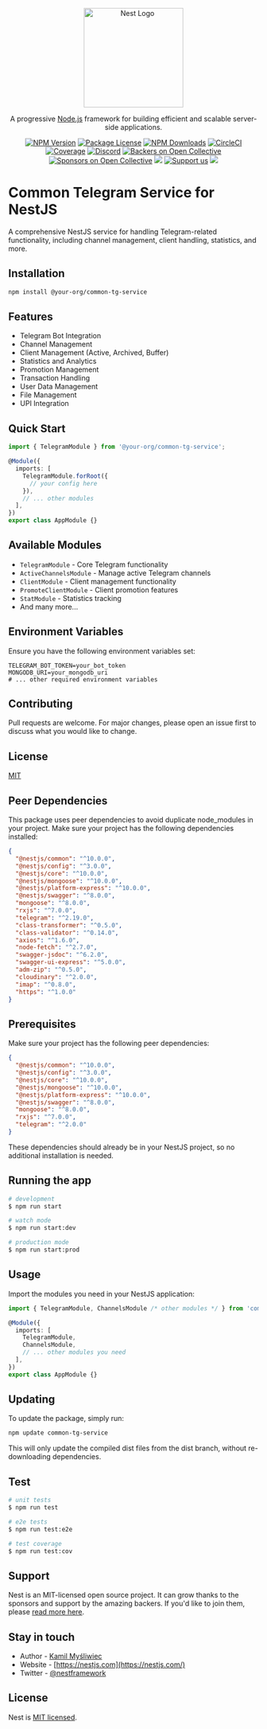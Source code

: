 <p align="center">
  <a href="http://nestjs.com/" target="blank"><img src="https://nestjs.com/img/logo-small.svg" width="200" alt="Nest Logo" /></a>
</p>

[circleci-image]: https://img.shields.io/circleci/build/github/nestjs/nest/master?token=abc123def456
[circleci-url]: https://circleci.com/gh/nestjs/nest

  <p align="center">A progressive <a href="http://nodejs.org" target="_blank">Node.js</a> framework for building efficient and scalable server-side applications.</p>
    <p align="center">
<a href="https://www.npmjs.com/~nestjscore" target="_blank"><img src="https://img.shields.io/npm/v/@nestjs/core.svg" alt="NPM Version" /></a>
<a href="https://www.npmjs.com/~nestjscore" target="_blank"><img src="https://img.shields.io/npm/l/@nestjs/core.svg" alt="Package License" /></a>
<a href="https://www.npmjs.com/~nestjscore" target="_blank"><img src="https://img.shields.io/npm/dm/@nestjs/common.svg" alt="NPM Downloads" /></a>
<a href="https://circleci.com/gh/nestjs/nest" target="_blank"><img src="https://img.shields.io/circleci/build/github/nestjs/nest/master" alt="CircleCI" /></a>
<a href="https://coveralls.io/github/nestjs/nest?branch=master" target="_blank"><img src="https://coveralls.io/repos/github/nestjs/nest/badge.svg?branch=master#9" alt="Coverage" /></a>
<a href="https://discord.gg/G7Qnnhy" target="_blank"><img src="https://img.shields.io/badge/discord-online-brightgreen.svg" alt="Discord"/></a>
<a href="https://opencollective.com/nest#backer" target="_blank"><img src="https://opencollective.com/nest/backers/badge.svg" alt="Backers on Open Collective" /></a>
<a href="https://opencollective.com/nest#sponsor" target="_blank"><img src="https://opencollective.com/nest/sponsors/badge.svg" alt="Sponsors on Open Collective" /></a>
  <a href="https://paypal.me/kamilmysliwiec" target="_blank"><img src="https://img.shields.io/badge/Donate-PayPal-ff3f59.svg"/></a>
    <a href="https://opencollective.com/nest#sponsor"  target="_blank"><img src="https://img.shields.io/badge/Support%20us-Open%20Collective-41B883.svg" alt="Support us"></a>
  <a href="https://twitter.com/nestframework" target="_blank"><img src="https://img.shields.io/twitter/follow/nestframework.svg?style=social&label=Follow"></a>
</p>
  <!--[![Backers on Open Collective](https://opencollective.com/nest/backers/badge.svg)](https://opencollective.com/nest#backer)
  [![Sponsors on Open Collective](https://opencollective.com/nest/sponsors/badge.svg)](https://opencollective.com/nest#sponsor)-->

# Common Telegram Service for NestJS

A comprehensive NestJS service for handling Telegram-related functionality, including channel management, client handling, statistics, and more.

## Installation

```bash
npm install @your-org/common-tg-service
```

## Features

- Telegram Bot Integration
- Channel Management
- Client Management (Active, Archived, Buffer)
- Statistics and Analytics
- Promotion Management
- Transaction Handling
- User Data Management
- File Management
- UPI Integration

## Quick Start

```typescript
import { TelegramModule } from '@your-org/common-tg-service';

@Module({
  imports: [
    TelegramModule.forRoot({
      // your config here
    }),
    // ... other modules
  ],
})
export class AppModule {}
```

## Available Modules

- `TelegramModule` - Core Telegram functionality
- `ActiveChannelsModule` - Manage active Telegram channels
- `ClientModule` - Client management functionality
- `PromoteClientModule` - Client promotion features
- `StatModule` - Statistics tracking
- And many more...

## Environment Variables

Ensure you have the following environment variables set:

```env
TELEGRAM_BOT_TOKEN=your_bot_token
MONGODB_URI=your_mongodb_uri
# ... other required environment variables
```

## Contributing

Pull requests are welcome. For major changes, please open an issue first to discuss what you would like to change.

## License

[MIT](./LICENSE)

## Peer Dependencies

This package uses peer dependencies to avoid duplicate node_modules in your project. Make sure your project has the following dependencies installed:

```json
{
  "@nestjs/common": "^10.0.0",
  "@nestjs/config": "^3.0.0",
  "@nestjs/core": "^10.0.0",
  "@nestjs/mongoose": "^10.0.0",
  "@nestjs/platform-express": "^10.0.0",
  "@nestjs/swagger": "^8.0.0",
  "mongoose": "^8.0.0",
  "rxjs": "^7.0.0",
  "telegram": "^2.19.0",
  "class-transformer": "^0.5.0",
  "class-validator": "^0.14.0",
  "axios": "^1.6.0",
  "node-fetch": "^2.7.0",
  "swagger-jsdoc": "^6.2.0",
  "swagger-ui-express": "^5.0.0",
  "adm-zip": "^0.5.0",
  "cloudinary": "^2.0.0",
  "imap": "^0.8.0",
  "https": "^1.0.0"
}
```

## Prerequisites

Make sure your project has the following peer dependencies:
```json
{
  "@nestjs/common": "^10.0.0",
  "@nestjs/config": "^3.0.0",
  "@nestjs/core": "^10.0.0",
  "@nestjs/mongoose": "^10.0.0",
  "@nestjs/platform-express": "^10.0.0",
  "@nestjs/swagger": "^8.0.0",
  "mongoose": "^8.0.0",
  "rxjs": "^7.0.0",
  "telegram": "^2.0.0"
}
```

These dependencies should already be in your NestJS project, so no additional installation is needed.

## Running the app

```bash
# development
$ npm run start

# watch mode
$ npm run start:dev

# production mode
$ npm run start:prod
```

## Usage

Import the modules you need in your NestJS application:

```typescript
import { TelegramModule, ChannelsModule /* other modules */ } from 'common-tg-service';

@Module({
  imports: [
    TelegramModule,
    ChannelsModule,
    // ... other modules you need
  ],
})
export class AppModule {}
```

## Updating

To update the package, simply run:
```bash
npm update common-tg-service
```

This will only update the compiled dist files from the dist branch, without re-downloading dependencies.

## Test

```bash
# unit tests
$ npm run test

# e2e tests
$ npm run test:e2e

# test coverage
$ npm run test:cov
```

## Support

Nest is an MIT-licensed open source project. It can grow thanks to the sponsors and support by the amazing backers. If you'd like to join them, please [read more here](https://docs.nestjs.com/support).

## Stay in touch

- Author - [Kamil Myśliwiec](https://kamilmysliwiec.com)
- Website - [https://nestjs.com](https://nestjs.com/)
- Twitter - [@nestframework](https://twitter.com/nestframework)

## License

Nest is [MIT licensed](LICENSE).

